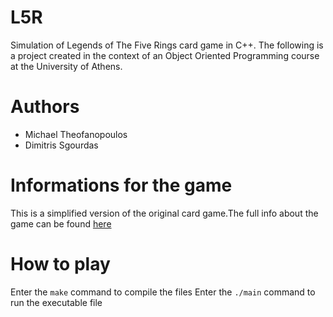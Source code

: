 # L5R
Simulation of Legends of The Five Rings card game in C++. The following is a project created in the context of an Object Oriented Programming course at the University of Athens.
# Authors
* Michael Theofanopoulos
* Dimitris Sgourdas
# Informations for the game
This is a simplified version of the original card game.The full info about the game can be found [here](https://en.wikipedia.org/wiki/Legend_of_the_Five_Rings_Roleplaying_Game)
# How to play
Enter the ```make``` command to compile the files
Enter the ```./main``` command to run the executable file


